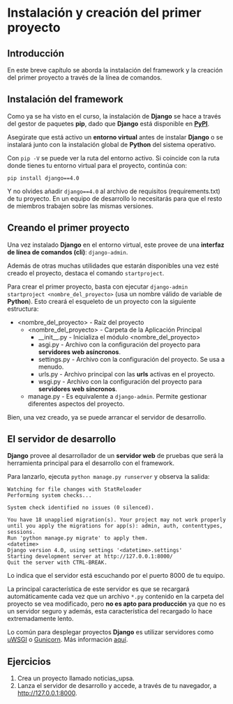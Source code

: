 # Instalación y creación del primer proyecto

## Introducción

En este breve capítulo se aborda la instalación del framework y la creación del primer proyecto a través de la línea de comandos.

## Instalación del framework

Como ya se ha visto en el curso, la instalación de **Django** se hace a través del gestor de paquetes **pip**, dado que **Django** está disponible en [**PyPI**](https://pypi.org/project/Django/ "Django en PyPI").

Asegúrate que está activo un **entorno virtual** antes de instalar **Django** o se instalará junto con la instalación global de **Python** del sistema operativo.

Con `pip -V` se puede ver la ruta del entorno activo. Si coincide con la ruta donde tienes tu entorno virtual para el proyecto, continúa con:

```
pip install django==4.0
```

Y no olvides añadir `django==4.0` al archivo de requisitos (requirements.txt) de tu proyecto. En un equipo de desarrollo lo necesitarás para que el resto de miembros trabajen sobre las mismas versiones.

## Creando el primer proyecto

Una vez instalado **Django** en el entorno virtual, este provee de una **interfaz de línea de comandos (cli)**: `django-admin`.

Además de otras muchas utilidades que estarán disponibles una vez esté creado el proyecto, destaca el comando `startproject`.

Para crear el primer proyecto, basta con ejecutar `django-admin startproject <nombre_del_proyecto>` (usa un nombre válido de variable de **Python**). Esto creará el esqueleto de un proyecto con la siguiente estructura:

- <nombre_del_proyecto> - Raíz del proyecto
    - <nombre_del_proyecto> - Carpeta de la Aplicación Principal
        - \_\_init\_\_.py - Inicializa el módulo <nombre_del_proyecto>
        - asgi.py - Archivo con la configuración del proyecto para **servidores web asíncronos**.
        - settings.py - Archivo con la configuración del proyecto. Se usa a menudo.
        - urls.py - Archivo principal con las **urls** activas en el proyecto.
        - wsgi.py - Archivo con la configuración del proyecto para **servidores web síncronos**.
    - manage.py - Es equivalente a `django-admin`. Permite gestionar diferentes aspectos del proyecto.

Bien, una vez creado, ya se puede arrancar el servidor de desarrollo.

## El servidor de desarrollo

**Django** provee al desarrollador de un **servidor web** de pruebas que será la herramienta principal para el desarrollo con el framework.

Para lanzarlo, ejecuta `python manage.py runserver` y observa la salida:

```
Watching for file changes with StatReloader
Performing system checks...

System check identified no issues (0 silenced).

You have 18 unapplied migration(s). Your project may not work properly until you apply the migrations for app(s): admin, auth, contenttypes, sessions.
Run 'python manage.py migrate' to apply them.
<datetime>
Django version 4.0, using settings '<datetime>.settings'
Starting development server at http://127.0.0.1:8000/
Quit the server with CTRL-BREAK.
```

Lo indica que el servidor está escuchando por el puerto 8000 de tu equipo.

La principal característica de este servidor es que se recargará automáticamente cada vez que un archivo `*.py` contenido en la carpeta del proyecto se vea modificado, pero **no es apto para producción** ya que no es un servidor seguro y además, esta característica del recargado lo hace extremadamente lento.

Lo común para desplegar proyectos **Django** es utilizar servidores como [uWSGI](https://uwsgi-docs.readthedocs.io/en/latest/ "uWSGI") o [Gunicorn](https://gunicorn.org/ "Gunicorn"). Más información [aquí](https://docs.djangoproject.com/es/4.0/howto/deployment/ "Desplegando Django").



## Ejercicios

1. Crea un proyecto llamado noticias_upsa.
2. Lanza el servidor de desarrollo y accede, a través de tu navegador, a http://127.0.0.1:8000.
